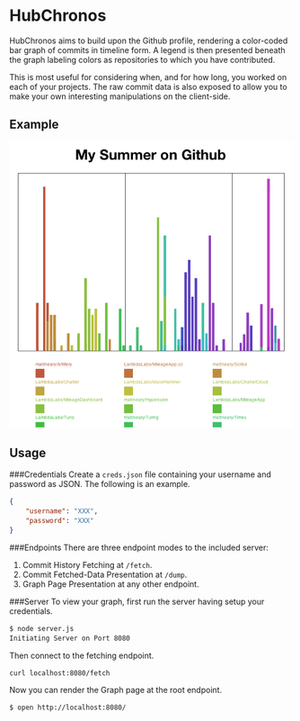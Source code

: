 HubChronos
==========
HubChronos aims to build upon the Github profile, rendering a color-coded bar graph of commits in timeline form. A legend is then presented beneath the graph labeling colors as repositories to which you have contributed.

This is most useful for considering when, and for how long, you worked on each of your projects. The raw commit data is also exposed to allow you to make your own interesting manipulations on the client-side.

Example
-------
![Example Rendering](example.png)

Usage
-----
###Credentials
Create a `creds.json` file containing your username and password as JSON. The following is an example.

```json
{
	"username": "XXX",
	"password": "XXX"
}
```

###Endpoints
There are three endpoint modes to the included server:

1. Commit History Fetching at `/fetch`.
2. Commit Fetched-Data Presentation at `/dump`.
3. Graph Page Presentation at any other endpoint.

###Server
To view your graph, first run the server having setup your credentials.

```sh
$ node server.js
Initiating Server on Port 8080
```

Then connect to the fetching endpoint.

```sh
curl localhost:8080/fetch
```

Now you can render the Graph page at the root endpoint.

```sh
$ open http://localhost:8080/
```